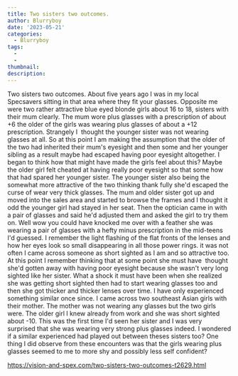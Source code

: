 ```yaml
---
title: Two sisters two outcomes.
author: Blurryboy
date: '2023-05-21'
categories:
  - Blurryboy
tags:
  - 
  - 
thumbnail: 
description: 
---
```


Two sisters two outcomes.
About five years ago I was in my local Specsavers sitting in that area where they fit your glasses. Opposite me were two rather attractive blue eyed blonde girls about 16 to 18, sisters with their mum clearly. The mum wore plus glasses with a prescription of about +6 the older of the girls was wearing plus glasses of about a +12 prescription. Strangely I  thought the younger sister was not wearing glasses at all.
So at this point I am making the assumption that the older of the two had inherited their mum's eyesight and then some and her younger sibling as a result maybe had escaped having poor eyesight altogether. I began to think how that might have made the girls feel about this? Maybe the older girl felt cheated at having really poor eyesight so that some how that had spared her younger sister. The younger sister also being the somewhat more attractive of the two thinking thank fully she'd escaped the curse of wear very thick glasses.
The mum and older sister got up and moved into the sales area and started to browse the frames and I thought it odd the younger girl had stayed in her seat. Then the optician came in with a pair of glasses and said he'd adjusted them and asked the girl to try them on. Well wow you could have knocked me over with a feather she was wearing a pair of glasses with a hefty minus prescription in the mid-teens I'd guessed. I remember the light flashing of the flat fronts of the lenses and how her eyes look so small disappearing in all those power rings. it was not often I came across someone as short sighted as I am and so attractive too.
At this point I remember thinking that at some point she must have  thought she'd gotten away with having poor eyesight because she wasn't very long sighted like her sister. What a shock it must have been when she realized she was getting short sighted then had to start wearing glasses too and then she got thicker and thicker lenses over time.
I have only experienced something similar once since. I came across two southeast Asian girls with their mother. The mother was not wearing any glasses but the two girls were. The older girl I knew already from work and she was short sighted about -10. This was the first time I'd seen her sister and I was very surprised that she was wearing very strong plus glasses indeed. I wondered if a similar experienced had played out between theses sisters too? One thing I did observe from these encounters was that the girls wearing plus glasses seemed to me to more shy and possibly less self confident?

https://vision-and-spex.com/two-sisters-two-outcomes-t2629.html
